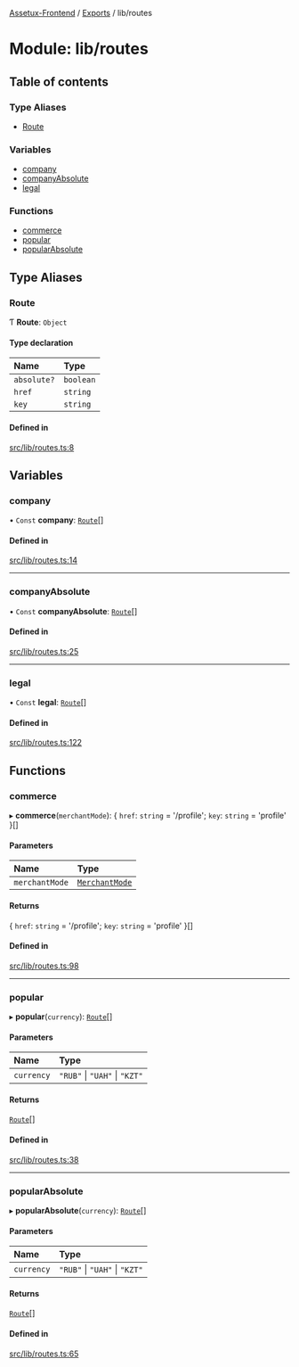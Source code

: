 [Assetux-Frontend](../README.md) / [Exports](../modules.md) / lib/routes

# Module: lib/routes

## Table of contents

### Type Aliases

- [Route](lib_routes.md#route)

### Variables

- [company](lib_routes.md#company)
- [companyAbsolute](lib_routes.md#companyabsolute)
- [legal](lib_routes.md#legal)

### Functions

- [commerce](lib_routes.md#commerce)
- [popular](lib_routes.md#popular)
- [popularAbsolute](lib_routes.md#popularabsolute)

## Type Aliases

### Route

Ƭ **Route**: `Object`

#### Type declaration

| Name | Type |
| :------ | :------ |
| `absolute?` | `boolean` |
| `href` | `string` |
| `key` | `string` |

#### Defined in

[src/lib/routes.ts:8](https://github.com/ASSETUX/frontend/blob/9a68660/src/lib/routes.ts#L8)

## Variables

### company

• `Const` **company**: [`Route`](lib_routes.md#route)[]

#### Defined in

[src/lib/routes.ts:14](https://github.com/ASSETUX/frontend/blob/9a68660/src/lib/routes.ts#L14)

___

### companyAbsolute

• `Const` **companyAbsolute**: [`Route`](lib_routes.md#route)[]

#### Defined in

[src/lib/routes.ts:25](https://github.com/ASSETUX/frontend/blob/9a68660/src/lib/routes.ts#L25)

___

### legal

• `Const` **legal**: [`Route`](lib_routes.md#route)[]

#### Defined in

[src/lib/routes.ts:122](https://github.com/ASSETUX/frontend/blob/9a68660/src/lib/routes.ts#L122)

## Functions

### commerce

▸ **commerce**(`merchantMode`): { `href`: `string` = '/profile'; `key`: `string` = 'profile' }[]

#### Parameters

| Name | Type |
| :------ | :------ |
| `merchantMode` | [`MerchantMode`](lib_backend_ecommerce_types_backend_ecommerce.md#merchantmode) |

#### Returns

{ `href`: `string` = '/profile'; `key`: `string` = 'profile' }[]

#### Defined in

[src/lib/routes.ts:98](https://github.com/ASSETUX/frontend/blob/9a68660/src/lib/routes.ts#L98)

___

### popular

▸ **popular**(`currency`): [`Route`](lib_routes.md#route)[]

#### Parameters

| Name | Type |
| :------ | :------ |
| `currency` | ``"RUB"`` \| ``"UAH"`` \| ``"KZT"`` |

#### Returns

[`Route`](lib_routes.md#route)[]

#### Defined in

[src/lib/routes.ts:38](https://github.com/ASSETUX/frontend/blob/9a68660/src/lib/routes.ts#L38)

___

### popularAbsolute

▸ **popularAbsolute**(`currency`): [`Route`](lib_routes.md#route)[]

#### Parameters

| Name | Type |
| :------ | :------ |
| `currency` | ``"RUB"`` \| ``"UAH"`` \| ``"KZT"`` |

#### Returns

[`Route`](lib_routes.md#route)[]

#### Defined in

[src/lib/routes.ts:65](https://github.com/ASSETUX/frontend/blob/9a68660/src/lib/routes.ts#L65)
